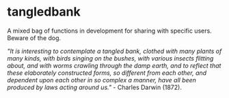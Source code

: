 # tangledbank
A mixed bag of functions in development for sharing with specific users. Beware of the dog.

_"It is interesting to contemplate a tangled bank, clothed with many plants of many kinds, with birds singing on the bushes, with various insects flitting about, and with worms crawling through the damp earth, and to reflect that these elaborately constructed forms, so different from each other, and dependent upon each other in so complex a manner, have all been produced by laws acting around us."_ - Charles Darwin (1872).
